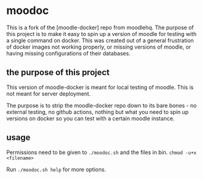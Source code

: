 # moodoc

This is a fork of the [moodle-docker] repo from moodlehq. The purpose of
this project is to make it easy to spin up a version of moodle for
testing with a single command on docker. This was created out of
a general frustration of docker images not working properly, or missing
versions of moodle, or having missing configurations of their databases.

## the purpose of this project

This version of moodle-docker is meant for local testing of moodle.
This is not meant for server deployment.

The purpose is to strip the moodle-docker repo down to its bare bones - no external testing, no github actions, nothing
but what you need to spin up
versions on docker so you can test with a certain moodle instance.

## usage

Permissions need to be given to `./moodoc.sh` and the files in bin.
`chmod -u+x <filename>`

Run `./moodoc.sh help` for more options.
